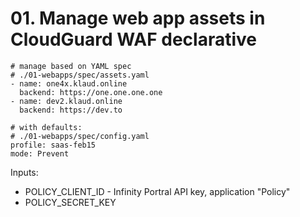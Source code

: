 
# 01. Manage web app assets in CloudGuard WAF declarative

```shell
# manage based on YAML spec
# ./01-webapps/spec/assets.yaml
- name: one4x.klaud.online
  backend: https://one.one.one.one
- name: dev2.klaud.online
  backend: https://dev.to

# with defaults:
# ./01-webapps/spec/config.yaml
profile: saas-feb15
mode: Prevent
```

Inputs:
- POLICY_CLIENT_ID - Infinity Portral API key, application "Policy"
- POLICY_SECRET_KEY